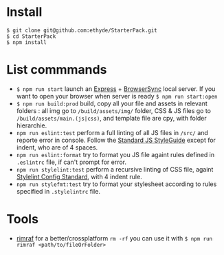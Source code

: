 # Install

```
$ git clone git@github.com:ethyde/StarterPack.git
$ cd StarterPack
$ npm install
```

# List commmands

* ```$ npm run start``` launch an [Express](https://expressjs.com/) + [BrowserSync](https://www.browsersync.io/) local server. If you want to open your browser when server is ready ```$ npm run start:open```
* ```$ npm run build:prod``` build, copy all your file and assets in relevant folders : all img go to ```/build/assets/img/``` folder, CSS & JS files go to ```/build/assets/main.(js|css)```, and template file are cpy, with folder hierarchie.
* ```npm run eslint:test``` perform a full linting of all JS files in ```/src/``` and reporte error in console. Follow the [Standard JS StyleGuide](http://standardjs.com/rules.html) except for indent, who are of 4 spaces.
* ```npm run eslint:format``` try to format you JS file againt rules defined in ```.eslintrc``` file, if can't prompt for error.
* ```npm run stylelint:test``` perform a recursive linting of CSS file, againt [Stylelint Config Standard](https://github.com/stylelint/stylelint-config-standard), with 4 indent rule.
* ```npm run stylefmt:test``` try to format your stylesheet according to rules specified in ```.stylelintrc``` file.

# Tools 

* [rimraf](https://github.com/isaacs/rimraf) for a better/crossplatform ```rm -rf``` you can use it with ```$ npm run rimraf <path/to/fileOrFolder>```
